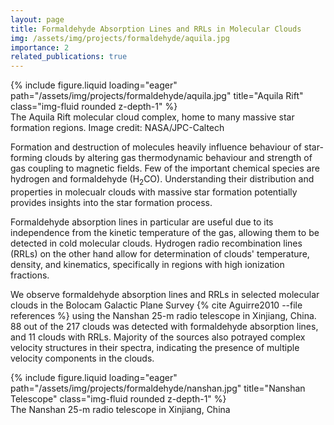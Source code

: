 ```yaml
---
layout: page
title: Formaldehyde Absorption Lines and RRLs in Molecular Clouds
img: /assets/img/projects/formaldehyde/aquila.jpg
importance: 2
related_publications: true
---
```


<div class="row">
    <div class="col-sm mt-3 mt-md-0">
        {% include figure.liquid loading="eager" path="/assets/img/projects/formaldehyde/aquila.jpg" title="Aquila Rift" class="img-fluid rounded z-depth-1" %}
    </div>
</div>
<div class="caption">
    The Aquila Rift molecular cloud complex, home to many massive star formation regions. Image credit: NASA/JPC-Caltech
</div>

Formation and destruction of molecules heavily influence behaviour of star-forming clouds by altering gas thermodynamic behaviour and strength of gas coupling to magnetic fields. Few of the important chemical species are hydrogen and formaldehyde ($\text{H}_2\text{CO}$). Understanding their distribution and properties in molecualr clouds with massive star formation potentially provides insights into the star formation process.

Formaldehyde absorption lines in particular are useful due to its independence from the kinetic temperature of the gas, allowing them to be detected in cold molecular clouds. Hydrogen radio recombination lines (RRLs) on the other hand allow for determination of clouds' temperature, density, and kinematics, specifically in regions with high ionization fractions.

We observe formaldehyde absorption lines and RRLs in selected molecular clouds in the Bolocam Galactic Plane Survey {% cite Aguirre2010 --file references %} using the Nanshan 25-m radio telescope in Xinjiang, China. 88 out of the 217 clouds was detected with formaldehyde absorption lines, and 11 clouds with RRLs. Majority of the sources also potrayed complex velocity structures in their spectra, indicating the presence of multiple velocity components in the clouds.

<div class="row">
    <div class="col-sm mt-3 mt-md-0">
        {% include figure.liquid loading="eager" path="/assets/img/projects/formaldehyde/nanshan.jpg" title="Nanshan Telescope" class="img-fluid rounded z-depth-1" %}
    </div>
</div>
<div class="caption">
    The Nanshan 25-m radio telescope in Xinjiang, China
</div>
